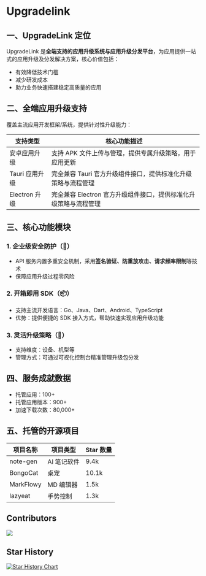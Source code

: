 # Upgradelink

## 一、UpgradeLink 定位
UpgradeLink 是**全端支持的应用升级系统与应用升级分发平台**，为应用提供一站式的应用升级及分发解决方案，核心价值包括：
- 有效降低技术门槛
- 减少研发成本
- 助力业务快速搭建稳定高质量的应用


## 二、全端应用升级支持
覆盖主流应用开发框架/系统，提供针对性升级能力：

| 支持类型        | 核心功能描述                                |
|-------------|---------------------------------------|
| 安卓应用升级      | 支持 APK 文件上传与管理，提供专属升级策略，用于应用更新        |
| Tauri 应用升级  | 完全兼容 Tauri 官方升级组件接口，提供标准化升级策略与流程管理    |
| Electron 升级 | 完全兼容 Electron 官方升级组件接口，提供标准化升级策略与流程管理 |


## 三、核心功能模块
### 1. 企业级安全防护（🔐）
- API 服务内置多重安全机制，采用**签名验证、防重放攻击、请求频率限制**等技术
- 保障应用升级过程零风险


### 2. 开箱即用 SDK（📦）
- 支持主流开发语言：Go、Java、Dart、Android、TypeScript
- 优势：提供便捷的 SDK 接入方式，帮助快速实现应用升级功能


### 3. 灵活升级策略（📁）
- 支持维度：设备、机型等
- 管理方式：可通过可视化控制台精准管理升级包分发


## 四、服务成就数据
- 托管应用：100+
- 托管应用版本：900+
- 加速下载次数：80,000+


## 五、托管的开源项目
| 项目名称      | 项目类型    | Star 数量 |
|-----------|---------|---------|
| note-gen  | AI 笔记软件 | 9.4k    |
| BongoCat  | 桌宠      | 10.1k   |
| MarkFlowy | MD 编辑器  | 1.5k    |
| lazyeat   | 手势控制    | 1.3k    |


## Contributors

<a href="https://github.com/toolsetlink/upgradelink/graphs/contributors">
  <img src="https://contrib.rocks/image?repo=toolsetlink/upgradelink" />
</a>

## Star History

[![Star History Chart](https://api.star-history.com/svg?repos=toolsetlink/upgradelink&type=Date)](https://www.star-history.com/#toolsetlink/upgradelink&Date)
